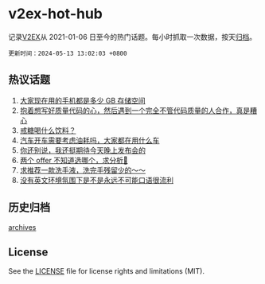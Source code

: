 # v2ex-hot-hub

 记录[V2EX](https://www.v2ex.com/)从 2021-01-06 日至今的热门话题。每小时抓取一次数据，按天[归档](archives)。

`更新时间：2024-05-13 13:02:03 +0800`

## 热议话题

1. [大家现在用的手机都是多少 GB 存储空间](https://www.v2ex.com/t/1040114)
1. [抱着想写好质量代码的心，然后遇到一个完全不管代码质量的人合作，真是糟心](https://www.v2ex.com/t/1040020)
1. [戒糖喝什么饮料？](https://www.v2ex.com/t/1040164)
1. [汽车开车需要考虑油耗吗，大家都在用什么车](https://www.v2ex.com/t/1040029)
1. [你还别说，我还挺期待今天晚上发布会的](https://www.v2ex.com/t/1040122)
1. [两个 offer 不知道选哪个，求分析🧐](https://www.v2ex.com/t/1039996)
1. [求推荐一款洗手液，洗完手残留少的～～](https://www.v2ex.com/t/1040012)
1. [没有英文环境氛围下是不是永远不可能口语很流利](https://www.v2ex.com/t/1040004)

## 历史归档

[archives](archives)

## License

See the [LICENSE](LICENSE) file for license rights and limitations (MIT).
